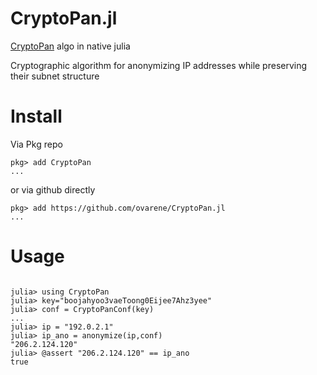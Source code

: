 # CryptoPan.jl

[CryptoPan](https://en.wikipedia.org/wiki/Crypto-PAn) algo in native julia

Cryptographic algorithm for anonymizing IP addresses while preserving their subnet structure


# Install

Via Pkg repo
```julia-repl
pkg> add CryptoPan
...
```

or via github directly
```julia-repl
pkg> add https://github.com/ovarene/CryptoPan.jl
...
```


# Usage
```julia-repl

julia> using CryptoPan
julia> key="boojahyoo3vaeToong0Eijee7Ahz3yee"
julia> conf = CryptoPanConf(key)
...
julia> ip = "192.0.2.1"
julia> ip_ano = anonymize(ip,conf)
"206.2.124.120"
julia> @assert "206.2.124.120" == ip_ano
true
```